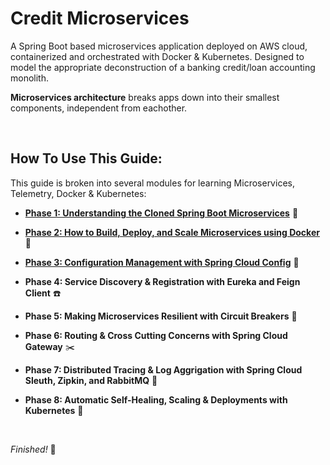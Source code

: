 # Credit Microservices
A Spring Boot based microservices application deployed on AWS cloud, containerized and orchestrated with Docker &amp; Kubernetes. Designed to model the appropriate deconstruction of a banking credit/loan accounting monolith.

**Microservices architecture** breaks apps down into their smallest components, independent from eachother.

<br>

## How To Use This Guide:
This guide is broken into several modules for learning Microservices, Telemetry, Docker & Kubernetes:

- [**Phase 1: Understanding the Cloned Spring Boot Microservices**](https://github.com/sophiagavrila/credit-microservices/tree/main/phase1) :brain:

- [**Phase 2: How to Build, Deploy, and Scale Microservices using Docker**](https://github.com/sophiagavrila/credit-microservices/tree/main/phase2) :whale:

- [**Phase 3: Configuration Management with Spring Cloud Config**](https://github.com/sophiagavrila/credit-microservices/tree/main/phase3) :key:

- **Phase 4: Service Discovery & Registration with Eureka and Feign Client** :phone:

- **Phase 5: Making Microservices Resilient with Circuit Breakers** :muscle:

- **Phase 6: Routing & Cross Cutting Concerns with Spring Cloud Gateway** :scissors:

- **Phase 7: Distributed Tracing & Log Aggrigation with Spring Cloud Sleuth, Zipkin, and RabbitMQ** :incoming_envelope:

- **Phase 8: Automatic Self-Healing, Scaling & Deployments with Kubernetes** :octopus:

<br>

*Finished!* :tada:


